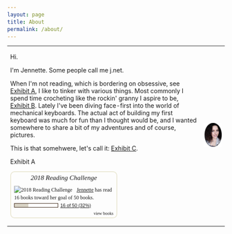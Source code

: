 ```yaml
---
layout: page
title: About
permalink: /about/
---
```


<table>
<tr><td><p>Hi.</p>

<p>I'm Jennette. Some people call me j.net.</p>

<p>When I'm not reading, which is bordering on obsessive, see <a href="#exhibitA">Exhibit A</a>, I like to tinker with various things. Most commonly I spend time crocheting like the rockin' granny I aspire to be, <a href="http://meandmyhook.etsy.com" target=_new>Exhibit B</a>.  Lately I've been diving face-first into the world of mechanical keyboards. The actual act of building my first keyboard was much for fun than I thought would be, and I wanted somewhere to share a bit of my adventures and of course, pictures.</p>

<p>This is that somehwere, let's call it: <a href="https://jennetters.github.io">Exhibit C</a>.</p>

<p><a name="exhibitA">Exhibit A</a>
<div id="gr_challenge_7501" style="border: 2px solid #EBE8D5; border-radius:10px; padding: 0px 7px 0px 7px; max-width:230px; min-height: 100px">
  <div id="gr_challenge_progress_body_7501" style="font-size: 12px; font-family: georgia,serif;line-height: 18px">
    <h3 style="margin: 4px 0 10px; font-weight: normal; text-align: center">
      <a style="text-decoration: none; font-family:georgia,serif;font-style:italic; font-size: 1.1em" rel="nofollow" href="https://www.goodreads.com/challenges/7501-2018-reading-challenge">2018 Reading Challenge</a>
    </h3>
        <div class="challengePic">
          <a rel="nofollow" href="https://www.goodreads.com/challenges/7501-2018-reading-challenge"><img alt="2018 Reading Challenge" style="float:left; margin-right: 10px; border: 0 none" src="https://images.gr-assets.com/challenges/1512582428p2/7501.jpg" /></a>
        </div>
      <div>
        <a rel="nofollow" href="https://www.goodreads.com/user/show/23672932-jennette-reid">Jennette</a> has
             read 16 books toward
             her goal of
             50 books.
      </div>
      <div style="width: 100px; margin: 4px 5px 5px 0; float: left; border: 1px solid #382110; height: 8px; overflow: hidden; background-color: #FFF">
        <div style="width: 32%; background-color: #D7D2C4; float: left"><span style="visibility:hidden">hide</span></div>
      </div>
      <div style="font-family: arial, verdana, helvetica, sans-serif;font-size:90%">
        <a rel="nofollow" href="https://www.goodreads.com/user_challenges/10665094">16 of 50 (32%)</a>
      </div>
        <div style="text-align: right;">
          <a style="text-decoration: none; font-size: 10px;" rel="nofollow" href="https://www.goodreads.com/user_challenges/10665094">view books</a>
        </div>
  </div>
	<script src="https://www.goodreads.com/user_challenges/widget/23672932-jennette-reid?challenge_id=7501&v=2"></script>
</div></p>
</td>
<td><img src="/images/jdotnet.png"></td></tr></table>